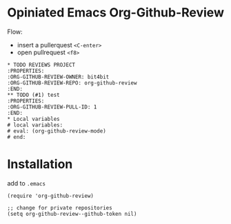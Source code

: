 # Opiniated Emacs Org-Github-Review

Flow:

* insert a pullerquest `<C-enter>`
* open pullrequest `<f8>`


```org-mode
* TODO REVIEWS PROJECT
:PROPERTIES:
:ORG-GITHUB-REVIEW-OWNER: bit4bit
:ORG-GITHUB-REVIEW-REPO: org-github-review
:END:
** TODO (#1) test
:PROPERTIES:
:ORG-GITHUB-REVIEW-PULL-ID: 1
:END:
* Local variables
# local variables:
# eval: (org-github-review-mode)
# end:
```

# Installation

add to `.emacs`

```
(require 'org-github-review)

;; change for private repositories
(setq org-github-review--github-token nil)
```
